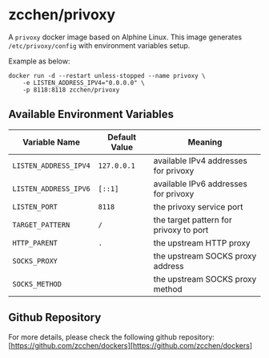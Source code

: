 zcchen/privoxy
=============================================

A `privoxy` docker image based on Alphine Linux.
This image generates `/etc/privoxy/config` with environment variables setup.

Example as below:

```
docker run -d --restart unless-stopped --name privoxy \
    -e LISTEN_ADDRESS_IPV4="0.0.0.0" \
    -p 8118:8118 zcchen/privoxy
```

Available Environment Variables
---------------------------------------------

| Variable Name | Default Value | Meaning |
| ------------- | ------------- | ------- |
| `LISTEN_ADDRESS_IPV4` | `127.0.0.1` | available IPv4 addresses for privoxy |
| `LISTEN_ADDRESS_IPV6` | `[::1]` | available IPv6 addresses for privoxy |
| `LISTEN_PORT` | `8118` | the privoxy service port |
| `TARGET_PATTERN` | `/` | the target pattern for privoxy to port |
| `HTTP_PARENT` | `.` | the upstream HTTP proxy |
| `SOCKS_PROXY` |     | the upstream SOCKS proxy address |
| `SOCKS_METHOD` |     | the upstream SOCKS proxy method |

Github Repository
---------------------------------------------

For more details, please check the following github repository:
[https://github.com/zcchen/dockers][https://github.com/zcchen/dockers]
